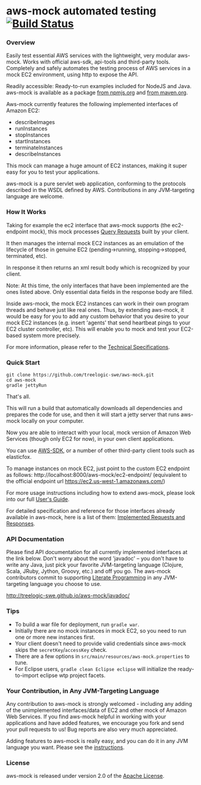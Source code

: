 aws-mock automated testing [![Build Status](https://travis-ci.org/treelogic-swe/aws-mock.png?branch=master)](https://travis-ci.org/treelogic-swe/aws-mock)
========

### Overview

Easily test essential AWS services with the lightweight, very modular aws-mock. Works with official aws-sdk, api-tools and third-party tools. 
Completely and safely automates the testing process of AWS services in a mock EC2 environment, using http to expose the API.

Readily accessible: Ready-to-run examples included for NodeJS and Java. aws-mock is available as a package [from npmjs.org](https://npmjs.org/package/aws-mock) and [from maven.org](http://search.maven.org/#browse%7C-1342745620).

Aws-mock currently features the following implemented interfaces of Amazon EC2: 
- describeImages
- runInstances
- stopInstances
- startInstances
- terminateInstances
- describeInstances

This mock can manage a huge amount of EC2 instances, making it super easy for you to test your applications. 

aws-mock is a pure servlet web application, conforming to the protocols described in the WSDL defined by AWS.  Contributions in any JVM-targeting language are welcome. 


### How It Works
Taking for example the ec2 interface that aws-mock supports (the ec2-endpoint mock), this mock processes [Query Requests](http://docs.aws.amazon.com/AWSEC2/latest/UserGuide/using-query-api.html) built by your client.

It then manages the internal mock EC2 instances as an emulation of the lifecycle of those in genuine EC2 (pending->running, stopping->stopped, terminated, etc).

In response it then returns an xml result body which is recognized by your client.

Note: At this time, the only interfaces that have been implemented are the ones listed above. Only essential data fields in the response body are filled.

Inside aws-mock, the mock EC2 instances can work in their own program threads and behave just like real ones.  Thus, by extending aws-mock, it would be easy for you to add any custom behavior that you desire to your mock EC2 instances (e.g. insert 'agents' that send heartbeat pings to your EC2 cluster controller, etc).  This will enable you to mock and test your EC2-based system more precisely. 
 
For more information, please refer to the [Technical Specifications](https://github.com/treelogic-swe/aws-mock/wiki/Technical-Specifications). 


### Quick Start
```
git clone https://github.com/treelogic-swe/aws-mock.git
cd aws-mock
gradle jettyRun
```
That's all. 

This will run a build that automatically downloads all dependencies and prepares the code for use, and then it will start a jetty server that runs aws-mock locally on your computer.
 
Now you are able to interact with your local, mock version of Amazon Web Services (though only EC2 for now), in your own client applications.

You can use [AWS-SDK](http://aws.amazon.com/tools/), or a number of other third-party client tools such as elasticfox. 

To manage instances on mock EC2, just point to the custom EC2 endpoint as follows: 
http://localhost:8000/aws-mock/ec2-endpoint/ (equivalent to the official endpoint url https://ec2.us-west-1.amazonaws.com/)

For more usage instructions including how to extend aws-mock, please look into our full [User's Guide](https://github.com/treelogic-swe/aws-mock/wiki/User's-Guide).

For detailed specification and reference for those interfaces already available in aws-mock, here is a list of them: [Implemented Requests and Responses](https://github.com/treelogic-swe/aws-mock/wiki/Technical-Specifications#implemented-requests-and-responses-ec2).


### API Documentation
Please find API documentation for all currently implemented interfaces at the link below. Don't worry about the word 'javadoc' – you don't have to write any Java, just pick your favorite JVM-targeting language (Clojure, Scala, JRuby, Jython, Groovy, etc.) and off you go. The aws-mock contributors commit to supporting [Literate Programming](http://en.wikipedia.org/wiki/Literate_programming) in any JVM-targeting language you choose to use.

http://treelogic-swe.github.io/aws-mock/javadoc/


### Tips
- To build a war file for deployment, run `gradle war`.
- Initially there are no mock instances in mock EC2, so you need to run one or more new instances first. 
- Your client doesn't need to provide valid credentials since aws-mock skips the `secretKey`/`accessKey` check. 
- There are a few options in `src/main/resources/aws-mock.properties` to tune.
- For Eclipse users, `gradle clean Eclipse eclipse` will initialize the ready-to-import eclipse wtp project facets. 


### Your Contribution, in Any JVM-Targeting Language
Any contribution to aws-mock is strongly welcomed - including any adding of the unimplemented interfaces/data of EC2 and other mock of Amazon Web Services. If you find aws-mock helpful in working with your applications and have added features, we encourage you fork and send your pull requests to us! Bug reports are also very much appreciated.

Adding features to aws-mock is really easy, and you can do it in any JVM language you want. Please see the [instructions](http://treelogic-swe.github.io/aws-mock/mdwiki.html#!contributing.md).

### License
aws-mock is released under version 2.0 of the [Apache License](http://www.apache.org/licenses/LICENSE-2.0).
